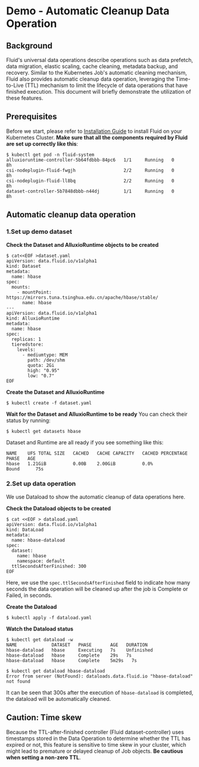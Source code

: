 # Demo - Automatic Cleanup Data Operation

## Background

Fluid's universal data operations describe operations such as data prefetch, data migration, elastic scaling, cache cleaning, metadata backup, and recovery.
Similar to the Kubernetes Job's automatic cleaning mechanism, Fluid also provides automatic cleanup data operation, leveraging the Time-to-Live (TTL) mechanism to limit the lifecycle of data operations that have finished execution. This document will briefly demonstrate the utilization of these features.


## Prerequisites
Before we start, please refer to [Installation Guide](../userguide/install.md) to install Fluid on your Kubernetes Cluster.
**Make sure that all the components required by Fluid are set up correctly like this**: 
```shell
$ kubectl get pod -n fluid-system
alluxioruntime-controller-5b64fdbbb-84pc6   1/1     Running   0          8h
csi-nodeplugin-fluid-fwgjh                  2/2     Running   0          8h
csi-nodeplugin-fluid-ll8bq                  2/2     Running   0          8h
dataset-controller-5b7848dbbb-n44dj         1/1     Running   0          8h
```

## Automatic cleanup data operation

### 1.Set up demo dataset

**Check the Dataset and AlluxioRuntime objects to be created**

```shell
$ cat<<EOF >dataset.yaml
apiVersion: data.fluid.io/v1alpha1
kind: Dataset
metadata:
  name: hbase
spec:
  mounts:
    - mountPoint: https://mirrors.tuna.tsinghua.edu.cn/apache/hbase/stable/
      name: hbase
---
apiVersion: data.fluid.io/v1alpha1
kind: AlluxioRuntime
metadata:
  name: hbase
spec:
  replicas: 1
  tieredstore:
    levels:
      - mediumtype: MEM
        path: /dev/shm
        quota: 2Gi
        high: "0.95"
        low: "0.7"
EOF
```
**Create the Dataset and AlluxioRuntime**

```shell
$ kubectl create -f dataset.yaml
```

**Wait for the Dataset and AlluxioRuntime to be ready**
You can check their status by running:
```shell
$ kubectl get datasets hbase
```

Dataset and Runtime are all ready if you see something like this:
```shell
NAME    UFS TOTAL SIZE   CACHED   CACHE CAPACITY   CACHED PERCENTAGE   PHASE   AGE
hbase   1.21GiB          0.00B    2.00GiB          0.0%                Bound      75s
```

### 2.Set up data operation
We use Dataload to show the automatic cleanup of data operations here.

**Check the Dataload objects to be created**

```shell
$ cat <<EOF > dataload.yaml
apiVersion: data.fluid.io/v1alpha1
kind: DataLoad
metadata:
  name: hbase-dataload
spec:
  dataset:
    name: hbase
    namespace: default
  ttlSecondsAfterFinished: 300
EOF
```

Here, we use the `spec.ttlSecondsAfterFinished` field to indicate how many seconds the data operation will be cleaned up after the job is Complete or Failed, in seconds.

**Create the Dataload**
```shell
$ kubectl apply -f dataload.yaml
```

**Watch the Dataload status**

```shell
$ kubectl get dataload -w 
NAME             DATASET   PHASE       AGE   DURATION
hbase-dataload   hbase     Executing   7s    Unfinished
hbase-dataload   hbase     Complete    29s   7s
hbase-dataload   hbase     Complete    5m29s   7s

$ kubectl get dataload hbase-dataload
Error from server (NotFound): dataloads.data.fluid.io "hbase-dataload" not found
```

It can be seen that 300s after the execution of `hbase-dataload` is completed, the dataload will be automatically cleaned.


## Caution: Time skew
Because the TTL-after-finished controller (Fluid dataset-controller) uses timestamps stored in the Data Operation to determine whether the TTL has expired or not, this feature is sensitive to time skew in your cluster, which might lead to premature or delayed cleanup of Job objects. **Be cautious when setting a non-zero TTL**. 